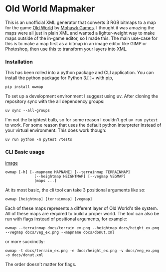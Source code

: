 # Old World Mapmaker
This is an unofficial XML generator that converts 3 RGB bitmaps to a map for the game [Old World](https://en.wikipedia.org/wiki/Old_World_(video_game)) by [Mohawk Games](https://en.wikipedia.org/wiki/Mohawk_Games). I thought it was amazing the maps were all just in plain XML and wanted a lighter-weight way to make maps outside of the in-game editor, so I made this. The main use-case for this is to make a map first as a bitmap in an image editor like GIMP or Photoshop, then use this to transform your layers into XML.  

### Installation
This has been rolled into a python package and CLI application. You can install the python package for Python 3.[ ]+ with pip,

`pip install owmap`

To set up a development environment I suggest using uv. After cloning the repository sync with the all dependency groups: 

`uv sync --all-groups`

I'm not the brightest bulb, so for some reason I couldn't get `uv run pytest` to work. For some reason that uses the default python interpreter instead of your virtual environment. This does work though:

`uv run python -m pytest /tests`


### CLI Basic usage

[image](./docs/pipeline.svg)

```
owmap [-h] [--mapname MAPNAME] [--terrainmap TERRAINMAP]
             [--heightmap HEIGHTMAP] [--vegmap VEGMAP]
             [maps ...]
```

At its most basic, the cli tool can take 3 positional arguments like so: 

`owmap [heightmap] [terrainmap] [vegmap] `

Each of these maps represents a different layer of Old World's tile system. All of these maps are required to build a proper world. The tool can also be run with flags instead of positional arguments, for example:

`owmap --terrainmap docs/terrain_ex.png --heightmap docs/height_ex.png --vegmap docs/veg_ex.png --mapname docs/donut.xml`

or more succinctly:

`owmap -t docs/terrain_ex.png -e docs/height_ex.png -v docs/veg_ex.png -o docs/donut.xml`

The order doesn't matter for flags. 